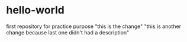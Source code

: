 # hello-world
first repository for practice purpose
"this is the change"
"this is another change because last one didn't had a description"
